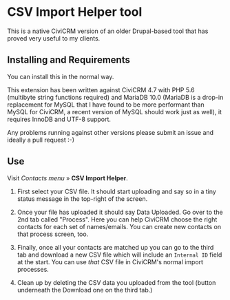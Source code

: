# CSV Import Helper tool

This is a native CiviCRM version of an older Drupal-based tool that has proved
very useful to my clients.

## Installing and Requirements

You can install this in the normal way.

This extension has been written against CiviCRM 4.7 with PHP 5.6 (multibyte
string functions required) and MariaDB 10.0 (MariaDB is a drop-in replacement
for MySQL that I have found to be more performant than MySQL for CiviCRM, a
recent version of MySQL should work just as well), it requires InnoDB and UTF-8
support.

Any problems running against other versions please submit an issue and ideally 
a pull request :-)


## Use

Visit *Contacts menu* » **CSV Import Helper**.

1. First select your CSV file.
   It should start uploading and say so in a tiny status message in the top-right of the screen.

2. Once your file has uploaded it should say Data Uploaded. Go over to the 2nd tab 
   called "Process". Here you can help CiviCRM choose the right contacts for each set of 
   names/emails. You can create new contacts on that process screen, too.

3. Finally, once all your contacts are matched up you can go to the third tab and download a
   new CSV file which will include an `Internal ID` field at the start. You can use *that*
   CSV file in CiviCRM's normal import processes.
   
4. Clean up by deleting the CSV data you uploaded from the tool (button underneath the
   Download one on the third tab.)


